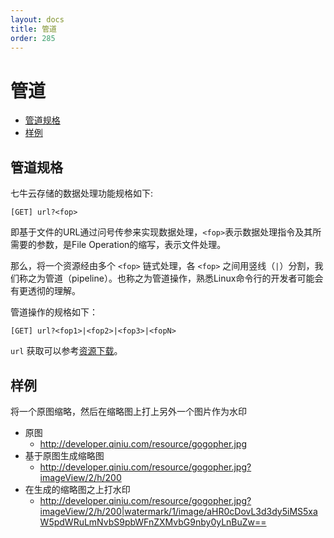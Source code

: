 ```yaml
---
layout: docs
title: 管道
order: 285
---
```


<a id="pipeline"></a>
# 管道

- [管道规格](#pipeline-spec)
- [样例](#example)

<a id="pipeline-spec"></a>
## 管道规格

七牛云存储的数据处理功能规格如下:

```
[GET] url?<fop>
```

即基于文件的URL通过问号传参来实现数据处理，`<fop>`表示数据处理指令及其所需要的参数，是File Operation的缩写，表示文件处理。

那么，将一个资源经由多个 `<fop>` 链式处理，各 `<fop>` 之间用竖线（`|`）分割，我们称之为管道（pipeline）。也称之为管道操作，熟悉Linux命令行的开发者可能会有更透彻的理解。

管道操作的规格如下：

```
[GET] url?<fop1>|<fop2>|<fop3>|<fopN>
```

`url` 获取可以参考[资源下载](/docs/v6/api/overview/dn/download.html)。

<a id="example"></a>
## 样例

将一个原图缩略，然后在缩略图上打上另外一个图片作为水印

- 原图
	- <http://developer.qiniu.com/resource/gogopher.jpg>
- 基于原图生成缩略图
	- <http://developer.qiniu.com/resource/gogopher.jpg?imageView/2/h/200>
- 在生成的缩略图之上打水印
	- <http://developer.qiniu.com/resource/gogopher.jpg?imageView/2/h/200|watermark/1/image/aHR0cDovL3d3dy5iMS5xaW5pdWRuLmNvbS9pbWFnZXMvbG9nby0yLnBuZw==>
